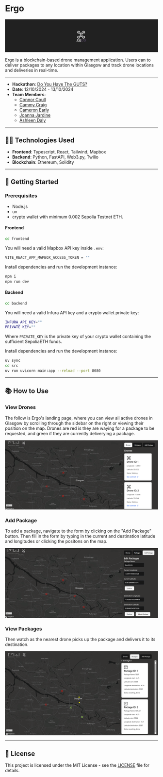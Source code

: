 # Ergo

![ergo](docs/ergo.png)  

Ergo is a blockchain-based drone management application. Users can to deliver packages to any location within Glasgow and track drone locations and deliveries in real-time.

---

- **Hackathon**: [Do You Have The GUTS?]([https://hackathon-link.com](https://fixr.co/en-US/event/do-you-have-the-guts-2024-tickets-421119342))
- **Date**: 12/10/2024 - 13/10/2024
- **Team Members**:
  - [Connor Coull](https://github.com/ConnorCoull)
  - [Cammy Craig](https://github.com/cammycraig)
  - [Cameron Early](https://github.com/DastardlySky)
  - [Joanna Jardine](https://github.com/epicjoanna)
  - [Ashleen Daly](https://github.com/ashleendaly) 

---

## 🧑‍💻 Technologies Used

- **Frontend**: Typescript, React, Tailwind, Mapbox
- **Backend**: Python, FastAPI, Web3.py, Twilio
- **Blockchain**: Ethereum, Solidity

---

## 🚀 Getting Started

### Prerequisites

- Node.js
- uv
- crypto wallet with minimum 0.002 Sepolia Testnet ETH.

#### Frontend

```bash
cd frontend
```

You will need a valid Mapbox API key inside `.env`:

```bash
VITE_REACT_APP_MAPBOX_ACCESS_TOKEN = ""
```

Install dependencies and run the development instance:

```bash
npm i
npm run dev
```

#### Backend

```bash
cd backend
```

You will need a valid Infura API key and a crypto wallet private key:

```bash
INFURA_API_KEY=""
PRIVATE_KEY=""
```

Where `PRIVATE_KEY` is the private key of your crypto wallet containing the sufficient SepoliaETH funds.

Install dependencies and run the development instance:

```bash
uv sync
cd src
uv run uvicorn main:app --reload --port 8080
```

---

## 📚 How to Use

### View Drones

The follow is Ergo's landing page, where you can view all active drones in Glasgow by scrolling through the sidebar on the right or viewing their position on the map.
Drones are red is they are waying for a package to be requested, and green if they are currently deliverying a package.

![landing](docs/view-drones.png)

### Add Package

To add a package, navigate to the form by clicking on the "Add Package" button. Then fill in the form by typing in the current and destination latitude and longitudes or clicking the positons on the map.

![add-package](docs/add-package.png)

### View Packages

Then watch as the nearest drone picks up the package and delivers it to its destination.

![view-package](docs/view-package.png)

---

## 📜 License
This project is licensed under the MIT License - see the [LICENSE](LICENSE) file for details.

